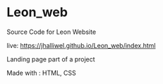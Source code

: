 # Leon_web
Source Code for Leon Website 

live: https://jhalliwel.github.io/Leon_web/index.html

Landing page part of a project 

Made with : HTML, CSS

